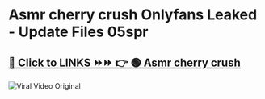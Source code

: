 
 # Asmr cherry crush Onlyfans Leaked - Update Files 05spr

## <h2><a href="https://clipsfans.com/Asmr_cherry_crush&ref=git">🔗 Click to LINKS ⏩⏩ 👉 🟢 Asmr cherry crush </a></h2>

<a href="https://clipsfans.com/Asmr_cherry_crush&ref=git" rel="nofollow" data-target="animated-image.originalLink"><img src="https://i.ibb.co.com/xMMVF88/686577567.gif" alt="Viral Video Original" style="max-width: 100%; display: inline-block;" data-target="animated-image.originalImage"></a>

